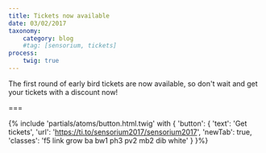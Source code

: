 ```yaml
---
title: Tickets now available
date: 03/02/2017
taxonomy:
    category: blog
    #tag: [sensorium, tickets]
process:
    twig: true
---
```


The first round of early bird tickets are now available, so don't wait and get your tickets with a discount now!

===

{% include 'partials/atoms/button.html.twig' with {
    'button': {
        'text': 'Get tickets',
        'url': 'https://ti.to/sensorium2017/sensorium2017',
        'newTab': true,
        'classes': 'f5 link grow ba bw1 ph3 pv2 mb2 dib white'
    }
}%}

